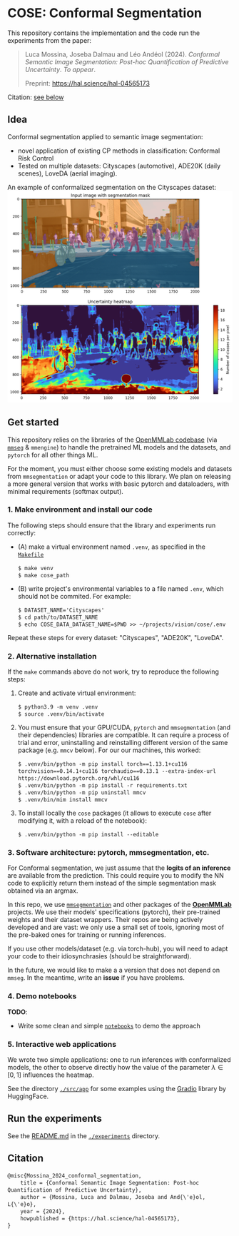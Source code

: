 # COSE: Conformal Segmentation

This repository contains the implementation and the code run the experiments from the paper:
> Luca Mossina, Joseba Dalmau and Léo Andéol (2024). _Conformal Semantic Image Segmentation: Post-hoc Quantification of Predictive Uncertainty_. *To appear*.
>
> Preprint: https://hal.science/hal-04565173

Citation: [see below](#citation)

## Idea
Conformal segmentation applied to semantic image segmentation:
- novel application of existing CP methods in classification: Conformal Risk Control
- Tested on multiple datasets: Cityscapes (automotive), ADE20K (daily scenes), LoveDA (aerial imaging).

An example of conformalized segmentation on the Cityscapes dataset:
![](notebooks/paper/figures/city_seg_varisco.png)

## Get started
This repository relies on the libraries of the [OpenMMLab codebase](https://platform.openmmlab.com/modelzoo/) (via [`mmseg`](https://mmsegmentation.readthedocs.io/en/latest/) & `mmengine`) to handle the pretrained ML models and the datasets, and `pytorch` for all other things ML.

For the moment, you must either choose some existing models and datasets from `mmsegmentation` or adapt your code to this library.
We plan on releasing a more general version that works with basic pytorch and dataloaders, with minimal requirements (softmax output).

### 1. Make environment and install our code
The following steps should ensure that the library and experiments run correctly:

- (A) make a virtual environment named `.venv`, as specified in the [`Makefile`](Makefile)
    ```
    $ make venv
    $ make cose_path
    ```

- (B) write project's environmental variables to a file named `.env`, which should not be commited. For example:
    ```
    $ DATASET_NAME='Cityscapes'
    $ cd path/to/DATASET_NAME
    $ echo COSE_DATA_DATASET_NAME=$PWD >> ~/projects/vision/cose/.env
    ```
Repeat these steps for every dataset: "Cityscapes", "ADE20K", "LoveDA". 


### 2. Alternative installation
If the `make` commands above do not work, try to reproduce the following steps:

1. Create and activate virtual environment:
   ```
   $ python3.9 -m venv .venv
   $ source .venv/bin/activate
   ```
2. You must ensure that your GPU/CUDA, `pytorch` and `mmsegmentation` (and their dependencies) libraries are compatible. It can require a process of trial and error, uninstalling and reinstalling different version of the same package (e.g. `mmcv` below). For our our machines, this worked:
   ```
   $ .venv/bin/python -m pip install torch==1.13.1+cu116 torchvision==0.14.1+cu116 torchaudio==0.13.1 --extra-index-url https://download.pytorch.org/whl/cu116
   $ .venv/bin/python -m pip install -r requirements.txt
   $ .venv/bin/python -m pip uninstall mmcv
   $ .venv/bin/mim install mmcv
   ```
3. To install locally the `cose` packages (it allows to execute `cose` after modifying it, with a reload of the notebook):
   ```
   $ .venv/bin/python -m pip install --editable 
   ```


### 3. Software architecture: pytorch, mmsegmentation, etc.
For Conformal segmentation, we just assume that the **logits of an inference** are available from the prediction.
This could require you to modify the NN code to explicitly return them instead of the simple segmentation mask obtained via an argmax.

In this repo, we use [`mmsegmentation`](https://github.com/open-mmlab/mmsegmentation) and other packages of the [**OpenMMLab**](https://openmmlab.com) projects.
We use their models' specifications (pytorch), their pre-trained weights and their dataset wrappers.
Their repos are being actively developed and are vast: we only use a small set of tools, 
ignoring most of the pre-baked ones for training or running inferences.

If you use other models/dataset (e.g. via torch-hub), you will need to adapt your code to their idiosynchrasies (should be straightforward).

In the future, we would like to make a a version that does not depend on `mmseg`.
In the meantime, write an **issue** if you have problems.

### 4. Demo notebooks

**TODO**:
- Write some clean and simple [`notebooks`](notebooks/) to demo the approach


### 5. Interactive web applications
We wrote two simple applications: one to run inferences with conformalized models, the other to observe directly how the value of the parameter $\lambda \in [0,1]$ influences the heatmap.

See the directory [`./src/app`](src/app) for some examples using the [Gradio](https://www.gradio.app/guides/quickstart) library by HuggingFace.


## Run the experiments
See the [README.md](experiments/README.md) in the [`./experiments`](experiments/) directory.

## Citation
```
@misc{Mossina_2024_conformal_segmentation,
    title = {Conformal Semantic Image Segmentation: Post-hoc Quantification of Predictive Uncertainty},
    author = {Mossina, Luca and Dalmau, Joseba and And{\'e}ol, L{\'e}o},
    year = {2024},
    howpublished = {https://hal.science/hal-04565173},
}
```
